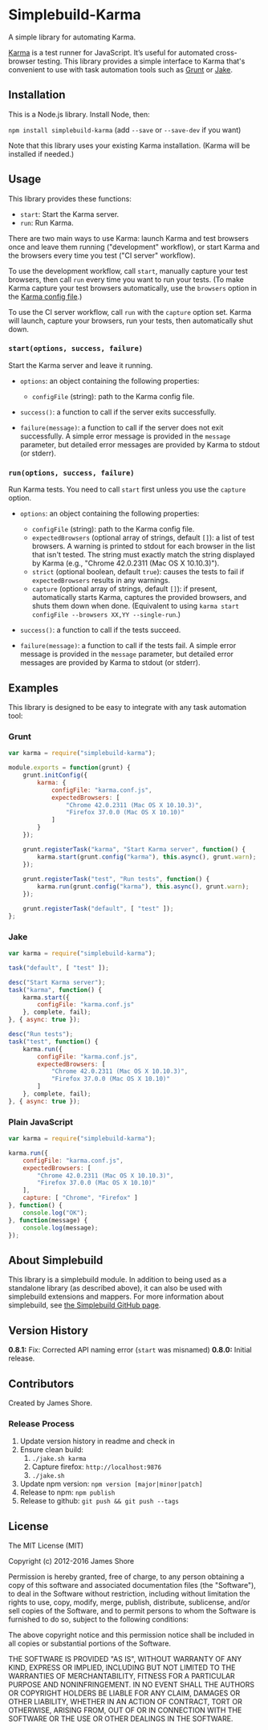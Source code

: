# Simplebuild-Karma

A simple library for automating Karma.

[Karma](http://karma-runner.github.io) is a test runner for JavaScript. It’s useful for automated cross-browser testing. This library provides a simple interface to Karma that's convenient to use with task automation tools such as [Grunt](http://gruntjs.com/) or [Jake](https://github.com/mde/jake).


## Installation

This is a Node.js library. Install Node, then:

`npm install simplebuild-karma` (add `--save` or `--save-dev` if you want)

Note that this library uses your existing Karma installation. (Karma will be installed if needed.)


## Usage

This library provides these functions:

* `start`: Start the Karma server.
* `run`: Run Karma.

There are two main ways to use Karma: launch Karma and test browsers once and leave them running ("development" workflow), or start Karma and the browsers every time you test ("CI server" workflow).

To use the development workflow, call `start`, manually capture your test browsers, then call `run` every time you want to run your tests. (To make Karma capture your test browsers automatically, use the `browsers` option in the [Karma config file](http://karma-runner.github.io/0.13/config/browsers.html).)

To use the CI server workflow, call `run` with the `capture` option set. Karma will launch, capture your browsers, run your tests, then automatically shut down.


### `start(options, success, failure)`

Start the Karma server and leave it running.

* `options`: an object containing the following properties:
    * `configFile` (string): path to the Karma config file.

* `success()`: a function to call if the server exits successfully.

* `failure(message)`: a function to call if the server does not exit successfully. A simple error message is provided in the `message` parameter, but detailed error messages are provided by Karma to stdout (or stderr).


### `run(options, success, failure)`

Run Karma tests. You need to call `start` first unless you use the `capture` option. 

* `options`: an object containing the following properties:
    * `configFile` (string): path to the Karma config file.
    * `expectedBrowsers` (optional array of strings, default `[]`): a list of test browsers. A warning is printed to stdout for each browser in the list that isn't tested. The string must exactly match the string displayed by Karma (e.g., "Chrome 42.0.2311 (Mac OS X 10.10.3)").
    * `strict` (optional boolean, default `true`): causes the tests to fail if `expectedBrowsers` results in any warnings.
    * `capture` (optional array of strings, default `[]`): if present, automatically starts Karma, captures the provided browsers, and shuts them down when done. (Equivalent to using `karma start configFile --browsers XX,YY --single-run`.)
    
* `success()`: a function to call if the tests succeed.

* `failure(message)`: a function to call if the tests fail. A simple error message is provided in the `message` parameter, but detailed error messages are provided by Karma to stdout (or stderr).


## Examples

This library is designed to be easy to integrate with any task automation tool:

### Grunt

```javascript
var karma = require("simplebuild-karma");

module.exports = function(grunt) {
    grunt.initConfig({
        karma: {
            configFile: "karma.conf.js",
            expectedBrowsers: [
                "Chrome 42.0.2311 (Mac OS X 10.10.3)",
                "Firefox 37.0.0 (Mac OS X 10.10)"
            ]
        }
    });

    grunt.registerTask("karma", "Start Karma server", function() {
        karma.start(grunt.config("karma"), this.async(), grunt.warn);
    });
    
    grunt.registerTask("test", "Run tests", function() {
        karma.run(grunt.config("karma"), this.async(), grunt.warn);
    });

    grunt.registerTask("default", [ "test" ]);
};
```

### Jake

```javascript
var karma = require("simplebuild-karma");

task("default", [ "test" ]);

desc("Start Karma server");
task("karma", function() {
    karma.start({
        configFile: "karma.conf.js"
    }, complete, fail);
}, { async: true });

desc("Run tests");
task("test", function() {
    karma.run({
        configFile: "karma.conf.js",
        expectedBrowsers: [
            "Chrome 42.0.2311 (Mac OS X 10.10.3)",
            "Firefox 37.0.0 (Mac OS X 10.10)"
        ]
    }, complete, fail);
}, { async: true });
```

### Plain JavaScript

```javascript
var karma = require("simplebuild-karma");

karma.run({
    configFile: "karma.conf.js",
    expectedBrowsers: [
        "Chrome 42.0.2311 (Mac OS X 10.10.3)",
        "Firefox 37.0.0 (Mac OS X 10.10)"
    ],
    capture: [ "Chrome", "Firefox" ]
}, function() {
    console.log("OK");
}, function(message) {
    console.log(message);
});
```

## About Simplebuild

This library is a simplebuild module. In addition to being used as a standalone library (as described above), it can also be used with simplebuild extensions and mappers. For more information about simplebuild, see [the Simplebuild GitHub page](https://github.com/jamesshore/simplebuild).


## Version History

__0.8.1:__ Fix: Corrected API naming error (`start` was misnamed)
__0.8.0:__ Initial release.


## Contributors

Created by James Shore.

### Release Process

1. Update version history in readme and check in
2. Ensure clean build: 
    1. `./jake.sh karma`
    2. Capture firefox: `http://localhost:9876`
    3. `./jake.sh`
3. Update npm version: `npm version [major|minor|patch]`
4. Release to npm: `npm publish`
5. Release to github: `git push && git push --tags`


## License

The MIT License (MIT)

Copyright (c) 2012-2016 James Shore

Permission is hereby granted, free of charge, to any person obtaining a copy
of this software and associated documentation files (the "Software"), to deal
in the Software without restriction, including without limitation the rights
to use, copy, modify, merge, publish, distribute, sublicense, and/or sell
copies of the Software, and to permit persons to whom the Software is
furnished to do so, subject to the following conditions:

The above copyright notice and this permission notice shall be included in
all copies or substantial portions of the Software.

THE SOFTWARE IS PROVIDED "AS IS", WITHOUT WARRANTY OF ANY KIND, EXPRESS OR
IMPLIED, INCLUDING BUT NOT LIMITED TO THE WARRANTIES OF MERCHANTABILITY,
FITNESS FOR A PARTICULAR PURPOSE AND NONINFRINGEMENT. IN NO EVENT SHALL THE
AUTHORS OR COPYRIGHT HOLDERS BE LIABLE FOR ANY CLAIM, DAMAGES OR OTHER
LIABILITY, WHETHER IN AN ACTION OF CONTRACT, TORT OR OTHERWISE, ARISING FROM,
OUT OF OR IN CONNECTION WITH THE SOFTWARE OR THE USE OR OTHER DEALINGS IN
THE SOFTWARE.

